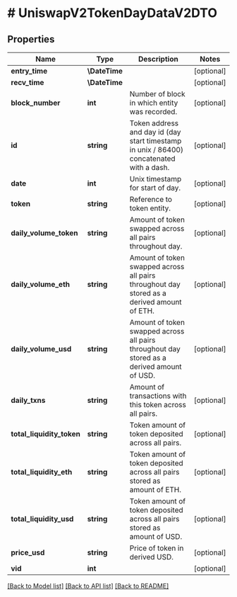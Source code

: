 # # UniswapV2TokenDayDataV2DTO

## Properties

Name | Type | Description | Notes
------------ | ------------- | ------------- | -------------
**entry_time** | **\DateTime** |  | [optional]
**recv_time** | **\DateTime** |  | [optional]
**block_number** | **int** | Number of block in which entity was recorded. | [optional]
**id** | **string** | Token address and day id (day start timestamp in unix / 86400) concatenated with a dash. | [optional]
**date** | **int** | Unix timestamp for start of day. | [optional]
**token** | **string** | Reference to token entity. | [optional]
**daily_volume_token** | **string** | Amount of token swapped across all pairs throughout day. | [optional]
**daily_volume_eth** | **string** | Amount of token swapped across all pairs throughout day stored as a derived amount of ETH. | [optional]
**daily_volume_usd** | **string** | Amount of token swapped across all pairs throughout day stored as a derived amount of USD. | [optional]
**daily_txns** | **string** | Amount of transactions with this token across all pairs. | [optional]
**total_liquidity_token** | **string** | Token amount of token deposited across all pairs. | [optional]
**total_liquidity_eth** | **string** | Token amount of token deposited across all pairs stored as amount of ETH. | [optional]
**total_liquidity_usd** | **string** | Token amount of token deposited across all pairs stored as amount of USD. | [optional]
**price_usd** | **string** | Price of token in derived USD. | [optional]
**vid** | **int** |  | [optional]

[[Back to Model list]](../../README.md#models) [[Back to API list]](../../README.md#endpoints) [[Back to README]](../../README.md)
